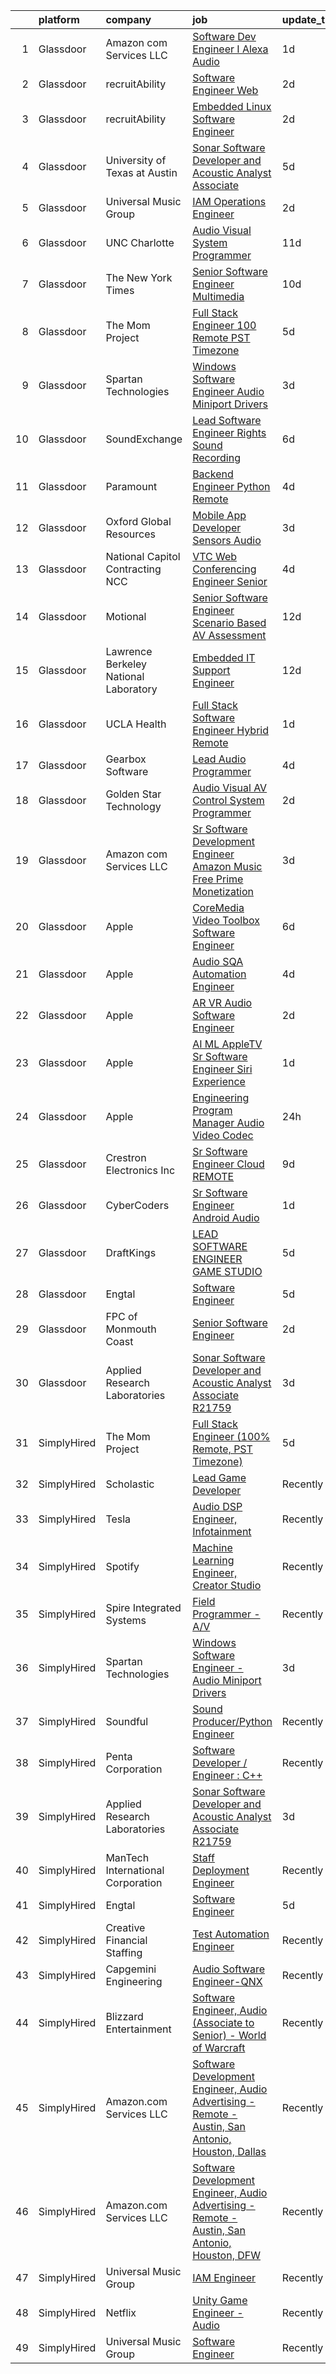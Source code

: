 

|    | platform    | company                               | job                                                                                                                                                                                                                                                                                                                                                                                                                                                                                                                                                                                                                                                                                                                                                                                                                                                                                                                                                                                                                                                                                                                                                                                                                                                                                                                                                                                                 | update_time   | location            |
|---:|:------------|:--------------------------------------|:----------------------------------------------------------------------------------------------------------------------------------------------------------------------------------------------------------------------------------------------------------------------------------------------------------------------------------------------------------------------------------------------------------------------------------------------------------------------------------------------------------------------------------------------------------------------------------------------------------------------------------------------------------------------------------------------------------------------------------------------------------------------------------------------------------------------------------------------------------------------------------------------------------------------------------------------------------------------------------------------------------------------------------------------------------------------------------------------------------------------------------------------------------------------------------------------------------------------------------------------------------------------------------------------------------------------------------------------------------------------------------------------------|:--------------|:--------------------|
|  1 | Glassdoor   | Amazon com Services LLC               | [Software Dev Engineer   I  Alexa Audio](https://www.glassdoor.com/partner/jobListing.htm?pos=116&ao=1136043&s=58&guid=00000182c4597258974a31f97c4dfc3e&src=GD_JOB_AD&t=SR&vt=w&cs=1_2085d8c7&cb=1661151572892&jobListingId=1008082334398&jrtk=3-0-1gb25isk72gpt001-1gb25iskok24j800-1c8cded26f7f6b49-)                                                                                                                                                                                                                                                                                                                                                                                                                                                                                                                                                                                                                                                                                                                                                                                                                                                                                                                                                                                                                                                                                             | 1d            | Sunnyvale, CA       |
|  2 | Glassdoor   | recruitAbility                        | [Software Engineer  Web](https://www.glassdoor.com/partner/jobListing.htm?pos=108&ao=1110586&s=58&guid=00000182c4597258974a31f97c4dfc3e&src=GD_JOB_AD&t=SR&vt=w&ea=1&cs=1_ca71f5ed&cb=1661151572891&jobListingId=1008082045016&cpc=D2F1DE17EE1F43B9&jrtk=3-0-1gb25isk72gpt001-1gb25iskok24j800-eb5812dbfb37cd2d--6NYlbfkN0CGG9KWCDlpnNsyBDyIiP_Q0811kl3MMa1wmNp0I1WtkTaTZU1gJWaiKEGe9oYuZ3A-Dv4GNBxlN1dHytz2wMNIXfLvVeykW6U7raWtCUV9iJUJujqk2WAmD6KiVJlYnFTavavDjKWy-spnUe24rLePi2WMOAp7XAgL8LJMHdrs8D4lLTyykSjP2ULJC0HjhLY7dLzIMQltbQr4KwH3C2X3glCsQhqS_WICnLKibK-bGV6EPK6QBC_dJleEEWR3UmS6XAEe2qZKRfcBdaJs11uwnKHB6cOb3LlPLGz36i5kVlmBRCq21y0ilKpMjt72ljpi3I8HFyY4CXWio9dnRxCm2TcOS3uMwb7wQ2lqBJolc7xmGKKFBqE0iyBSBCb0gMZ-da91BLHorxoK4lN0GTlPEaHx1TsJnWzypoQfj9GE917LDdFmpqjUTozmSImnPKMSiS1ohvg2h07-PxOlOZJcocwI_1oQDQ2XxyHPm6dZ16gdy8CizEDsICfBXP-qz5VU4B5NBDuq3Q%3D%3D)                                                                                                                                                                                                                                                                                                                                                                                                                                                                                                                       | 2d            | Anaheim, CA         |
|  3 | Glassdoor   | recruitAbility                        | [Embedded Linux Software Engineer](https://www.glassdoor.com/partner/jobListing.htm?pos=109&ao=1110586&s=58&guid=00000182c4597258974a31f97c4dfc3e&src=GD_JOB_AD&t=SR&vt=w&ea=1&cs=1_8dc8c77c&cb=1661151572892&jobListingId=1008082045013&cpc=42BEC95245890617&jrtk=3-0-1gb25isk72gpt001-1gb25iskok24j800-4db7095176dd0669--6NYlbfkN0CGG9KWCDlpnNsyBDyIiP_Q0811kl3MMa1wmNp0I1WtkTaTZU1gJWaiKEGe9oYuZ3A-Dv4GNBxlNxeCXb25S3xiHFvtWi3rOVEdBzKmYX1JPXJ5XrQ5AYPBpl9hZnnovU-AF3Vz83cOBZ8Y5T2faSWLpYAW1vuJqUj2yKq5vhBLs-IndEiaVxnsJQCuD03GXbdCmNp-fTilyrq2JEjANFxACcd5bfNeTff-WXSg8WYmhf-dM70bIChRAfKd9LaSet5lDhCAZSxtB3fAOJXg4uY6uCcjDJBFDtATB0KzgFZC3xPy-mDTlHzPKXWOFRaOrRl0dLM9_ZShDP2hi5V4Cy0w2mYceeyqpanz9WscaA91ttEup58axProCP28SwM95bFvcNYYr-3uReyM0UNYM5FYKvQftZXZpPf5Q5TbJdgf1GDFZvVsHrg7PuCui-X58Yp0BaCHghXbxyanh0ReBuNCkcTkBEApDY8ULjJaCKMzq69G42qg60p3o9Rzf6Y7izm5HtYP4KKpzg%3D%3D)                                                                                                                                                                                                                                                                                                                                                                                                                                                                                                             | 2d            | Anaheim, CA         |
|  4 | Glassdoor   | University of Texas at Austin         | [Sonar Software Developer and Acoustic Analyst Associate](https://www.glassdoor.com/partner/jobListing.htm?pos=115&ao=1136043&s=58&guid=00000182c4597258974a31f97c4dfc3e&src=GD_JOB_AD&t=SR&vt=w&cs=1_2c0fb54d&cb=1661151572892&jobListingId=1008073636533&jrtk=3-0-1gb25isk72gpt001-1gb25iskok24j800-557bf31c862cf06c-)                                                                                                                                                                                                                                                                                                                                                                                                                                                                                                                                                                                                                                                                                                                                                                                                                                                                                                                                                                                                                                                                            | 5d            | Austin, TX          |
|  5 | Glassdoor   | Universal Music Group                 | [IAM Operations Engineer](https://www.glassdoor.com/partner/jobListing.htm?pos=118&ao=1136043&s=58&guid=00000182c4597258974a31f97c4dfc3e&src=GD_JOB_AD&t=SR&vt=w&cs=1_c1071fd7&cb=1661151572892&jobListingId=1008081957001&jrtk=3-0-1gb25isk72gpt001-1gb25iskok24j800-d3e48c4fdbed71fb-)                                                                                                                                                                                                                                                                                                                                                                                                                                                                                                                                                                                                                                                                                                                                                                                                                                                                                                                                                                                                                                                                                                            | 2d            | Nashville, TN       |
|  6 | Glassdoor   | UNC Charlotte                         | [Audio Visual System Programmer](https://www.glassdoor.com/partner/jobListing.htm?pos=120&ao=1136043&s=58&guid=00000182c4597258974a31f97c4dfc3e&src=GD_JOB_AD&t=SR&vt=w&cs=1_634d12b5&cb=1661151572892&jobListingId=1008065131561&jrtk=3-0-1gb25isk72gpt001-1gb25iskok24j800-ad6ecd3402b8078f-)                                                                                                                                                                                                                                                                                                                                                                                                                                                                                                                                                                                                                                                                                                                                                                                                                                                                                                                                                                                                                                                                                                     | 11d           | Charlotte, NC       |
|  7 | Glassdoor   | The New York Times                    | [Senior Software Engineer  Multimedia](https://www.glassdoor.com/partner/jobListing.htm?pos=130&ao=1136043&s=58&guid=00000182c4597258974a31f97c4dfc3e&src=GD_JOB_AD&t=SR&vt=w&cs=1_bf5efcf2&cb=1661151572893&jobListingId=1008067163512&jrtk=3-0-1gb25isk72gpt001-1gb25iskok24j800-35d1d1a3f27230e2-)                                                                                                                                                                                                                                                                                                                                                                                                                                                                                                                                                                                                                                                                                                                                                                                                                                                                                                                                                                                                                                                                                               | 10d           | New York, NY        |
|  8 | Glassdoor   | The Mom Project                       | [Full Stack Engineer  100  Remote  PST Timezone ](https://www.glassdoor.com/partner/jobListing.htm?pos=101&ao=1110586&s=58&guid=00000182c4597258974a31f97c4dfc3e&src=GD_JOB_AD&t=SR&vt=w&cs=1_408ae562&cb=1661151572890&jobListingId=1008074274907&cpc=C891152315FA1AD8&jrtk=3-0-1gb25isk72gpt001-1gb25iskok24j800-ca3fb4b70b6be342--6NYlbfkN0BDp_epf89aHDQhKpPegNJQ_ldQpEFZQsM9OcONMGxWx6pU56EKHF58QjVdAUvn2gX7La79Eyvjo6r2A4hquNdrB6cJK4Jg7JjFS4rP8ETySq1PUcsiAXjfsiC4HqK5dpw14xp2u-N0qe3oLIF7aZq9-kXex8335KU9x30K2HBfymtoz-RdFHwAV7Y2WluVAZiL31mEMoTIjN7ASZdAbarl1Ei-oBY5JkLeNpL50BnWQhP92NpH4ZXwTZw7bnMG_JbWbSNUEWxC63Eyoj8aCfbtqA9zQEGMPoLxUMhQQ4WOULcYcGJVz8IJOJWMQTzMUQ8vt2gXDKRqITRQqWjMQSkNXp6LqzBw8NgQnzLdoHbClzb4BOVgOAUY_PcfnWsWIRuh0biegb9a2Y4wacrMvEaEVVsv6kuNhAvwDMR_l6dxksFj03QyPNQxZ1bBYHLi6eqKE-PmP63RTsoD22lqkFg9IJNTgYcG7mLr0eancKMCbuanfRUIRKSde0VX4UWv4CtEhLmooURj5Jt0hdNWILbrXWV_BftkYTdp9hUGsVhmf6PCt_gNUikirwpxuOg9vZdlEIn6SdtfQw%3D%3D)                                                                                                                                                                                                                                                                                                                                                                                                                                   | 5d            | Remote              |
|  9 | Glassdoor   | Spartan Technologies                  | [Windows Software Engineer   Audio Miniport Drivers](https://www.glassdoor.com/partner/jobListing.htm?pos=122&ao=1136043&s=58&guid=00000182c4597258974a31f97c4dfc3e&src=GD_JOB_AD&t=SR&vt=w&cs=1_11a25313&cb=1661151572893&jobListingId=1008079222781&jrtk=3-0-1gb25isk72gpt001-1gb25iskok24j800-75e9cb4a3e4dacd5-)                                                                                                                                                                                                                                                                                                                                                                                                                                                                                                                                                                                                                                                                                                                                                                                                                                                                                                                                                                                                                                                                                 | 3d            | San Antonio, TX     |
| 10 | Glassdoor   | SoundExchange                         | [Lead Software Engineer  Rights Sound Recording ](https://www.glassdoor.com/partner/jobListing.htm?pos=117&ao=1136043&s=58&guid=00000182c4597258974a31f97c4dfc3e&src=GD_JOB_AD&t=SR&vt=w&cs=1_5b0dd5ab&cb=1661151572892&jobListingId=1008071807412&jrtk=3-0-1gb25isk72gpt001-1gb25iskok24j800-b6c59cac365880ba-)                                                                                                                                                                                                                                                                                                                                                                                                                                                                                                                                                                                                                                                                                                                                                                                                                                                                                                                                                                                                                                                                                    | 6d            | Remote              |
| 11 | Glassdoor   | Paramount                             | [Backend Engineer   Python  Remote ](https://www.glassdoor.com/partner/jobListing.htm?pos=112&ao=1136043&s=58&guid=00000182c4597258974a31f97c4dfc3e&src=GD_JOB_AD&t=SR&vt=w&cs=1_0cc85c05&cb=1661151572892&jobListingId=1008076374714&jrtk=3-0-1gb25isk72gpt001-1gb25iskok24j800-130aee39c23cbdbd-)                                                                                                                                                                                                                                                                                                                                                                                                                                                                                                                                                                                                                                                                                                                                                                                                                                                                                                                                                                                                                                                                                                 | 4d            | New York, NY        |
| 12 | Glassdoor   | Oxford Global Resources               | [Mobile App Developer  Sensors Audio ](https://www.glassdoor.com/partner/jobListing.htm?pos=106&ao=1110586&s=58&guid=00000182c4597258974a31f97c4dfc3e&src=GD_JOB_AD&t=SR&vt=w&ea=1&cs=1_8c94f573&cb=1661151572891&jobListingId=1008079305026&cpc=7F6F94E2229B3AB5&jrtk=3-0-1gb25isk72gpt001-1gb25iskok24j800-7eff6a54b5bd7fba--6NYlbfkN0D38dVY1HiwVlRJ2sgHwoll4iKvb8KzfDOOcqRKKsqQYBdEVI9w2agCyPdJw2s4TQob7xGyJSQKqUoF64W0aZBngSm7fzISC1I3oSGTUlgI-69y-ShsABuFLGf6kDTcqqn3MWLTsHTP4jti62M7546FPk9QpKKFyusVzysmPu-LRiBK6DnNI83v_VR2V7z3hhLM0cyIntnjAESCuVupZmbcr5hSJvJOX1SIjKUtN_71fuAtB2i54glu8U-zgCEWkNRxwljcXn-RJdp4Zg-OQJEQbcw0rOabVcGUkJfTwDZ3qd7CbljvH1aDuOpvOIJfuH9bsJbgo-IS-L4W7QZP_Fh4gEoqMZecvVZKPhls77ng4zOYiswrSxWT6MifQitXpmzH_HCzbTg4fACDrvR_2p3VcOsj1Uy3Ag7Q8s6Tk7pXqf06BaCdkkvsE0QLX8ZOIKw4HBTAbcloPwu3CYGFipAcdbs3VXfP-Nl9f1fGvbXjfjd6gATWHJ7JvJLhUtyQTMmnLfKGV46U0_8gJHbtu2r6w6JgTg0HoLE%3D)                                                                                                                                                                                                                                                                                                                                                                                                                                                                                       | 3d            | Remote              |
| 13 | Glassdoor   | National Capitol Contracting  NCC     | [VTC Web Conferencing Engineer  Senior ](https://www.glassdoor.com/partner/jobListing.htm?pos=119&ao=1136043&s=58&guid=00000182c4597258974a31f97c4dfc3e&src=GD_JOB_AD&t=SR&vt=w&ea=1&cs=1_1a6a4e0c&cb=1661151572892&jobListingId=1008075980829&jrtk=3-0-1gb25isk72gpt001-1gb25iskok24j800-69bdc05886cad7f2-)                                                                                                                                                                                                                                                                                                                                                                                                                                                                                                                                                                                                                                                                                                                                                                                                                                                                                                                                                                                                                                                                                        | 4d            | Washington, DC      |
| 14 | Glassdoor   | Motional                              | [Senior Software Engineer  Scenario Based AV Assessment](https://www.glassdoor.com/partner/jobListing.htm?pos=125&ao=1136043&s=58&guid=00000182c4597258974a31f97c4dfc3e&src=GD_JOB_AD&t=SR&vt=w&ea=1&cs=1_920572fa&cb=1661151572893&jobListingId=1008062932445&jrtk=3-0-1gb25isk72gpt001-1gb25iskok24j800-6e4653a31265e01a-)                                                                                                                                                                                                                                                                                                                                                                                                                                                                                                                                                                                                                                                                                                                                                                                                                                                                                                                                                                                                                                                                        | 12d           | Boston, MA          |
| 15 | Glassdoor   | Lawrence Berkeley National Laboratory | [Embedded IT Support Engineer](https://www.glassdoor.com/partner/jobListing.htm?pos=123&ao=1136043&s=58&guid=00000182c4597258974a31f97c4dfc3e&src=GD_JOB_AD&t=SR&vt=w&cs=1_b4846f9a&cb=1661151572893&jobListingId=1008063406119&jrtk=3-0-1gb25isk72gpt001-1gb25iskok24j800-8f30c6335ae5fb1d-)                                                                                                                                                                                                                                                                                                                                                                                                                                                                                                                                                                                                                                                                                                                                                                                                                                                                                                                                                                                                                                                                                                       | 12d           | San Francisco, CA   |
| 16 | Glassdoor   | UCLA Health                           | [Full Stack Software Engineer  Hybrid Remote ](https://www.glassdoor.com/partner/jobListing.htm?pos=121&ao=1136043&s=58&guid=00000182c4597258974a31f97c4dfc3e&src=GD_JOB_AD&t=SR&vt=w&cs=1_2f3d3ce3&cb=1661151572892&jobListingId=1008082879728&jrtk=3-0-1gb25isk72gpt001-1gb25iskok24j800-d8e3b47dca97d241-)                                                                                                                                                                                                                                                                                                                                                                                                                                                                                                                                                                                                                                                                                                                                                                                                                                                                                                                                                                                                                                                                                       | 1d            | Los Angeles, CA     |
| 17 | Glassdoor   | Gearbox Software                      | [Lead Audio Programmer](https://www.glassdoor.com/partner/jobListing.htm?pos=127&ao=1136043&s=58&guid=00000182c4597258974a31f97c4dfc3e&src=GD_JOB_AD&t=SR&vt=w&ea=1&cs=1_f94ca1fc&cb=1661151572893&jobListingId=1008075670917&jrtk=3-0-1gb25isk72gpt001-1gb25iskok24j800-c45f58806ecb37b3-)                                                                                                                                                                                                                                                                                                                                                                                                                                                                                                                                                                                                                                                                                                                                                                                                                                                                                                                                                                                                                                                                                                         | 4d            | Frisco, TX          |
| 18 | Glassdoor   | Golden Star Technology                | [Audio Visual  AV  Control System Programmer](https://www.glassdoor.com/partner/jobListing.htm?pos=128&ao=1136043&s=58&guid=00000182c4597258974a31f97c4dfc3e&src=GD_JOB_AD&t=SR&vt=w&ea=1&cs=1_c144cac6&cb=1661151572893&jobListingId=1008082002354&jrtk=3-0-1gb25isk72gpt001-1gb25iskok24j800-a26c20e38752d0a9-)                                                                                                                                                                                                                                                                                                                                                                                                                                                                                                                                                                                                                                                                                                                                                                                                                                                                                                                                                                                                                                                                                   | 2d            | Cerritos, CA        |
| 19 | Glassdoor   | Amazon com Services LLC               | [Sr  Software Development Engineer   Amazon Music Free   Prime Monetization](https://www.glassdoor.com/partner/jobListing.htm?pos=124&ao=1136043&s=58&guid=00000182c4597258974a31f97c4dfc3e&src=GD_JOB_AD&t=SR&vt=w&cs=1_d3c53842&cb=1661151572893&jobListingId=1008078632572&jrtk=3-0-1gb25isk72gpt001-1gb25iskok24j800-5c00e04087e9bb6b-)                                                                                                                                                                                                                                                                                                                                                                                                                                                                                                                                                                                                                                                                                                                                                                                                                                                                                                                                                                                                                                                         | 3d            | San Francisco, CA   |
| 20 | Glassdoor   | Apple                                 | [CoreMedia Video Toolbox Software Engineer](https://www.glassdoor.com/partner/jobListing.htm?pos=102&ao=1110586&s=58&guid=00000182c4597258974a31f97c4dfc3e&src=GD_JOB_AD&t=SR&vt=w&cs=1_c219e2e3&cb=1661151572890&jobListingId=1008072873337&cpc=451933188B21919D&jrtk=3-0-1gb25isk72gpt001-1gb25iskok24j800-8b3d6122fad3a956--6NYlbfkN0BvKrLyj5gPmtZO9T8euul8TCxuuKNOtzRJOomxnwSEodTz2Bc-sPZlC5mDe-NOaJgvEsnvixyibr5IYGstqjfqk00IYsiDVFY8MJUJdX5tDL0Boc_UMC7JRIcegp8RwmTAfuoo9Tog15Gs5zBxia1ng5j-QSiIwdrj16SeX8pTqowY6rwl8I5NiMj1LCV87fDR-Nb6jZ2CuOh-_8HmzC-JF_RWTuvStMAC0wobaZtNzmw9KH3wJ7UI9Ss_YIuz6-Fikownp5YM4tD9zwKATZf4MBdI7T4ZB19hwZDAiDIYnQ5Nx3EsZOnSLaYZ1Oy8Mbuh_aYyaNpRMSxijDQpWjhfFr7UgH_GByxd4D_ZeRaBqbmy8cdOOqrfzzO4KjPs4qx_I8ZYFYo732d4JmrdsMAXbHSZhhRlw-ddzU-1wu4NUEYRmjB2Uq-OFKkFj_qeggVJPXwMenjgiIm6snQxLMsXAAUmZ0EvRSQGoY1425lcQy9ZFLO432HbHrZlOEGlRem6_mpWV32EHE9jwVBGIKiCSoL26c1zL0eU2l-hEk27KSEQEu_st2EACjhOfPb_IdFdR_94Vc9TKq3Y52U2vfT_AMhti8f1-ffWvDSz5X6Pb7Bg7v2P2Zx-piwvCF2ueJdau_H87u0_tGeq0eAdWsPJFHX1Ij3-40UY9WVIv2d7hZ70aApCzE8WXV5yja2g88z-DHFcvwYV5kfye3OTck7tHZ1ukKYKaW2s4j2rstbYJ5FpOo4JB94NEsaIF3XffOhuMZz-GOT1XuaO7aQB3mzNFBJyGNmYNjDCPg7vr3rGGhcedUDiH6pdIIhMqtuaamMUfTmeiMxgnOZYeu8svUEA5Sa5Ae5hg7uoCXnAaSRhdl45F7B_MmVMJdi2wIv6fC89SHpSq4DwxVhsJUZhdTTGq9rgrocNa9uzFB3KO_LMx6KwwWBQLJWO_UCjWX1uMJAHnUFdv1hZq3Fko8dU2-OhJqD5hN87V8E6MApiQwsXYA%3D%3D)         | 6d            | San Diego, CA       |
| 21 | Glassdoor   | Apple                                 | [Audio SQA Automation Engineer](https://www.glassdoor.com/partner/jobListing.htm?pos=103&ao=1110586&s=58&guid=00000182c4597258974a31f97c4dfc3e&src=GD_JOB_AD&t=SR&vt=w&cs=1_24bd0f1b&cb=1661151572890&jobListingId=1008077467954&cpc=8795CF9063CD573D&jrtk=3-0-1gb25isk72gpt001-1gb25iskok24j800-94617c2e69ccdb85--6NYlbfkN0BvKrLyj5gPmtZO9T8euul8TCxuuKNOtzRJOomxnwSEodTz2Bc-sPZlO_uSwsktAehyhpH_b5XB4pQ4gJl8xJEpeo_T0qhVb60qZO6qO2cVHeb-hgs3ByKEdTSig5N3fdwrJdCZ8YXDt79ItF1Z4g5r62mZ12-8HuupcFYBeFlKAqGVtxzGiN0sSWoJIDrPQ0vXgCI17VpfjwOSyIDesGsjvr8-UjGcghmatF35RCZK5V6FPI1s0mJkgssqK1WlYs4Nab0OKu6rDDJDj5DjM7dx8xKyO_FRDL956Pzp6owlH-kDwnsJlp0hYZ3UA3SKNZeP4BjKApDCqsZV3FaMC_bD1G2rnwGrUfdnAsDdKCIvdqLr_-rgN8VY10GmgztGtSl7k5qQs6P0eTXsXFt1Gau5ld8JTj65flrP8NbQTMt28bR8zDgcu2xpsy_DUczSMMNSPLsr701-w1oFlRUw5UnHCmVUk_Rk-3TmI4vwzF5CtaG6mpCDbYUfJBWxXQLt4OxAlrThiIV7i2hJLh-ruLMO9Nzttto5dQloEOc9Fp2VhUSxl4HW_l2RyvkWYwEakHxf1rvzJkaC4iZwiyZDHR47pZuEKQEg68lhBy8fLXQwv6RhckzFrSBc6gcER_aV-xrTuPOuacyVZnzkavxDYq_TCJRJr1AyTAtQVcNmo3M4BNwGOb0GgkMpqt6rfAxVGXjbnP6Kjxv64ajuyC89z683cnO7VHmOlEbkW7i0asG26bvYT_cdIlvQ46NdpdRHL2l7SLoL8noyh5ZxVUBrBrcJO-fcu-5rh5MVLy4BZz55KVupRfLx_nhNAa_vF2aiyWkWDOY26drNi91bGYMJUEkHCq_tjD1Uljibhq2YzMv7WGMgRRCZLQFW11p1tcqlNVMIH52reouIsXoCz2X1_mO-2BDdvo33bo6fApFATM45D3FglLLO9eXQxuONqczmRs5wi2O9UTBlw42yxHUvAEorWJ9kK3VcEdLACgCpGyLheA%3D%3D)                     | 4d            | Cupertino, CA       |
| 22 | Glassdoor   | Apple                                 | [AR VR Audio Software Engineer](https://www.glassdoor.com/partner/jobListing.htm?pos=105&ao=1110586&s=58&guid=00000182c4597258974a31f97c4dfc3e&src=GD_JOB_AD&t=SR&vt=w&cs=1_d6e53d1d&cb=1661151572891&jobListingId=1008082141388&cpc=2CAED5C921A5F994&jrtk=3-0-1gb25isk72gpt001-1gb25iskok24j800-88d4f1bfd380fd0c--6NYlbfkN0BvKrLyj5gPmtZO9T8euul8TCxuuKNOtzRJOomxnwSEodTz2Bc-sPZlO_uSwsktAegbnw6LYxoMpFFerhMV5dMmRoW2OLiTE248LOsO_tsF4S3ShIJAUG-BOHzG0Id5DQvw4U5lfZGfrpNEPULPQrDTfRLPa9_JvQ7RiYQt928hHSwfzjjX3LCPXIO6By00JnIfQ8uohGczrTEy6wBMweWfzHJJiAkf5JtrN5xhGeliicdS8I_Ek49eK-1xokIOWr4TW3QWUvOX1VMyItUR_6u1jWveSkO-pNTLSyEdAPEvFZzmkUMeQctkIUSz2SfNNh63-WJRfUgMJn13A_bpnbN79J_IE_WmqXObP4Je5ASy5rRRjfXFzjvq3azuHkQ2w1wvi3ZmMq3V01h0JPvoYaDJo49jLkO7Gl1J7o_r5644CERmajfMm2CFGq8N-De-wNQChjcVG7mINnqkJTiE7DtfMzANZqKUC17b0a_f_vdIT7BLBhjLAS0AkaK0eiG7U8z_jBEeV06nixB7rYH4cbHFPHCtJH33ayqFQLNREPdxwRAtHnfXRPOtK9LXUuH33G38WB008vVoyRUDtGjbgkn5PeF28nsQOmmRmNaVTblLUp9V7gjJDFKoGXFhEwllRVynAMH85qcFQh_BBHclTFaEpVjyfKZUDDL8igcfN_Xqu0mENSFqzu1lKcL20eHij4waxhsswcI0uuqPE5_jm9NjvjTqFnvtQDoikTcjTlaPEWAwtfe8I7uwWIcIHAN5c9lhosRwfzmR9fLsEqXBQiOiE2opoLVnA3960D03zGy3kQNilZYyCd6SdWg5XSyshSaNIuMGcjHHTxxlaU3vmV5xArYZxt9sO47FcaXLFD3cjqcY6YYT79_8T0iMpowwketQc3AcBVolRlO4AHiD8nF1oDGYncZALIjcvRmgqlcb7uYt7UcRYNExV1idgMCr6K8HIMcyulAWIN4zjAl83vVH)                                                 | 2d            | Cupertino, CA       |
| 23 | Glassdoor   | Apple                                 | [AI ML   AppleTV Sr  Software Engineer  Siri Experience](https://www.glassdoor.com/partner/jobListing.htm?pos=126&ao=1136043&s=58&guid=00000182c4597258974a31f97c4dfc3e&src=GD_JOB_AD&t=SR&vt=w&cs=1_c2a5672c&cb=1661151572893&jobListingId=1008083007709&jrtk=3-0-1gb25isk72gpt001-1gb25iskok24j800-c4f6a19317661407-)                                                                                                                                                                                                                                                                                                                                                                                                                                                                                                                                                                                                                                                                                                                                                                                                                                                                                                                                                                                                                                                                             | 1d            | Cupertino, CA       |
| 24 | Glassdoor   | Apple                                 | [Engineering Program Manager   Audio  Video  Codec](https://www.glassdoor.com/partner/jobListing.htm?pos=104&ao=1110586&s=58&guid=00000182c4597258974a31f97c4dfc3e&src=GD_JOB_AD&t=SR&vt=w&cs=1_b77c3bb6&cb=1661151572891&jobListingId=1008084351822&cpc=654405A9B1E0A9F5&jrtk=3-0-1gb25isk72gpt001-1gb25iskok24j800-fadefb2f9f39def3--6NYlbfkN0BvKrLyj5gPmtZO9T8euul8TCxuuKNOtzRJOomxnwSEodTz2Bc-sPZlADHp0xxmf8XYEpZWWwNbODy2uf_9YqL0PtxDoykTlu3mYCXCKmN6yaHMJmYpWs_qs9NZdwUL5dhWloME8KOPqFHZGB5HHD1j7Pq3hrKnSH_k8QsSHlXmzyRNI1HzY5YSf5TCC13WKy9-ltwz6c3iA-XnOpWXyPnqNCj7hnlNczJtEFe7dOzWXO9zj7tmCugmC8xiEtVhIOF0Wkpw3iSAuq78CPcugfCfGHY7MNtxapQZP5fqSZWQj7bTVGSl74uXTYZu1LFq2RsqqL1bE8XMON7pM4N33gLWxmT0xNZJgoderGC_nmoqj5v8kM9YNdzEa3Mm53CmtWe4tuNWwX4hW54waIo5HeMMPcQcLg3ns6xxI83I6IBSHFa3LCb2cMQV4O_kLej6DyOoIzrRdgFuJDlGwVkNYPiW6TSpFpa96fYgZBHmxkSczBbcXNY--eBkrAXZGkbr4CZqhfMfXGSnZK1kPIrZW1ehOW8RrjncH_lQA76JQCVXD_cW66QBaEhizcfroWuE7uVrXYLp49bhj9nt0ygOXyfIVPn6cWqIEmDify9Wwet6S12lO7Cfo4oPD9NL6RX2sEfjzsM8hgzx7wGJexrA-huOn54fw_fEesxJ7hcIZVRoGDh9w-0ppP5NIhv369xVxubEaYfvkF6sv8SkWRISvQtgqTXMyjU41JnSsXkG2JCf9KC6w30b_N16yNAPt_RY45q8W6Tqj4qWzEC0QVjsJqbA8gmUdN2bvfAxZHapdRXce1aUKeq2zHQAVCidYIDzxN5AoHnRXP9vSn9jsM--UqKQp2jOKcw9iLyRDOweMd1a9kTUmcNi333hF5vyidnDZFtj1qrakUcmhonkQF5dkCvHk2dJIogcqtr_pM7jD1KiGHNvp-4oxwcjnAGabSh4AV5CT4WY97lOUkrvOgB10D5LmsGB_-dvcGV3lKqmnyxygw%3D%3D) | 24h           | Austin, TX          |
| 25 | Glassdoor   | Crestron Electronics Inc              | [Sr  Software Engineer  Cloud  REMOTE](https://www.glassdoor.com/partner/jobListing.htm?pos=129&ao=1136043&s=58&guid=00000182c4597258974a31f97c4dfc3e&src=GD_JOB_AD&t=SR&vt=w&cs=1_df0435a6&cb=1661151572893&jobListingId=1008068809674&jrtk=3-0-1gb25isk72gpt001-1gb25iskok24j800-e3d58a2d7ec064fd-)                                                                                                                                                                                                                                                                                                                                                                                                                                                                                                                                                                                                                                                                                                                                                                                                                                                                                                                                                                                                                                                                                               | 9d            | Plano, TX           |
| 26 | Glassdoor   | CyberCoders                           | [Sr  Software Engineer   Android Audio](https://www.glassdoor.com/partner/jobListing.htm?pos=111&ao=1110586&s=58&guid=00000182c4597258974a31f97c4dfc3e&src=GD_JOB_AD&t=SR&vt=w&ea=1&cs=1_efb42691&cb=1661151572892&jobListingId=1008082967144&cpc=8795CF9063CD573D&jrtk=3-0-1gb25isk72gpt001-1gb25iskok24j800-cb0d67195343608f--6NYlbfkN0CpFJQzrgRR8WqXWK1qKKEqALWJw739KlKqr2H-MSI4eoBlI4EFrmor2FYZMP3muM0sDczIvLlqMNqSpiJDI1CwYmtuR66-vGzGVWpInwQH52buI1oOCRndriyExxfvN0RJj4GXNTsc-W_070L_Qs8JLxLH-Ce0kz5O5cYg2De0LYEUlHZs2RiLSE-XaMEovcH5QjCzAgP5SJjEHqpvgZ40D8Un1HQJ_vOrwFrZ4_R8xMzypfYdMVdxWl-Mdk_hsIkflJAT8ZqxXi9qBfxO7xu9Q4FHZheIcLEwZDBTPzUMPw-s5krUcPu8DlvALSCXDNpu8s22k_p7kalnKldgC8ujlbbypSIlZ8hk9jqt0MHCiE_ENf_kvawZjTxaQjno6PFS-hmdkXAts-uhnQTYn9C-r-nSLxcbdLPnnQUgd-64D_-9mrmW49NWob9MUG19uWsRQkSFpMEH4feJLsa7ZZZegwCNmcRTmyzKKLPCkrve4EA7Q4fNa1vb13zN_qGR3uoWb2FBaunOnoKE-m4XAAaJvOSZPUY4VpgLn7amBITeq7nIgp0AaJrolH8teci72nvQutf9SZHI_XX8_1Z8dmTeeOu8BLEnMCIUMCJ4p4kvqf25G3c7v3o3JqLbu3Uo8s6f3sau12KEgezrighESW4aFTWBaiHeTLhEXJawPiwIzdn8XtD-5JgWe2aOv3I9RllAh5K58ce42AfUk5wh3DpsS1ZpxP9q2JU5RVwaCyCwD80pTo3MM5MVu-PGUlBxaEk0ZyS4ITEItgSnS-kaBd3xUMkZbNiTSAzEVDIvpiC_yHjuEB1QqVm0pEaBUCF6A7cfi1slArsuhRRZ2leog5MEWqCNQMozrKOTJniNJon6cI5MfCwWOYYouKatY3BeZbGjMYdNrPFa5GIIi5B-F2-JUQVPXmbPobxxqc5NBCww1kkiLE2eudeJw4OIYxVGU-veb8hmxWm_A511PJTkOu_zf0gVCbLroRo%3D)                      | 1d            | Encinitas, CA       |
| 27 | Glassdoor   | DraftKings                            | [LEAD SOFTWARE ENGINEER  GAME STUDIO](https://www.glassdoor.com/partner/jobListing.htm?pos=114&ao=1136043&s=58&guid=00000182c4597258974a31f97c4dfc3e&src=GD_JOB_AD&t=SR&vt=w&cs=1_87205e7e&cb=1661151572892&jobListingId=1008075395782&jrtk=3-0-1gb25isk72gpt001-1gb25iskok24j800-5def4a4b1fc4ae09-)                                                                                                                                                                                                                                                                                                                                                                                                                                                                                                                                                                                                                                                                                                                                                                                                                                                                                                                                                                                                                                                                                                | 5d            | Remote              |
| 28 | Glassdoor   | Engtal                                | [Software Engineer](https://www.glassdoor.com/partner/jobListing.htm?pos=107&ao=1110586&s=58&guid=00000182c4597258974a31f97c4dfc3e&src=GD_JOB_AD&t=SR&vt=w&ea=1&cs=1_06c600a1&cb=1661151572891&jobListingId=1008073794208&cpc=9908D8D4413DBB8A&jrtk=3-0-1gb25isk72gpt001-1gb25iskok24j800-f553f904218ce7a1--6NYlbfkN0B7Z8t6fEMDh_BTkcJVPNJicKvZQEBTy5HSwyHa20ewqmyfWNXjNsfvmtdqiCQm-EwnUIG0BbnVa5vfaJL9YfD_6yDesGz68MAt5jx6uky2ugVu5gKcIaSgiGuHqPR1d9-iF-IYf4i-9NphUdnSqAZYXYAggugFBjyS2TUORPqXKXcvPa5G_Z6ZtzSaBAik1Kw581S-WqPdWXp9uVQkGXrauLSFZp_-ZjnVNEAPANjum9BbbHeTWfFOSn0UfID1mYDJe0jO85S3-u1nFVTSydyTFozy2Woq7tFK6hq5btdnOULd1oZS7rFe6gAw4PzqUUhORrXnlfStcfltSHRaSuGsmz9EzNUq0fbx030HBnWpmKkFUPagIhKoX8EQZqCFi5r9Fs64QNBzPP3RxKg755w5z_DTyFw2zN_4oaOLWYEwneG9xsR_5y69bvgXQJ5fUZFIxgkNEsQdQUqhtPHExoS7mr5uNgXsi-IA9yjK5u898gYNbzUcdnlibQ5sQ9yuVc4%3D)                                                                                                                                                                                                                                                                                                                                                                                                                                                                                                                                          | 5d            | Remote              |
| 29 | Glassdoor   | FPC of Monmouth Coast                 | [Senior Software Engineer](https://www.glassdoor.com/partner/jobListing.htm?pos=110&ao=1110586&s=58&guid=00000182c4597258974a31f97c4dfc3e&src=GD_JOB_AD&t=SR&vt=w&ea=1&cs=1_5dbfdb58&cb=1661151572892&jobListingId=1008081083483&cpc=334ABAF5D42DC775&jrtk=3-0-1gb25isk72gpt001-1gb25iskok24j800-2c48bfc4f1c5c673--6NYlbfkN0CLv2CBgusphKIwL-jyz1jWirmJ0svNnTxHpeNhNaNJDD3B_l9KdkoZlyygzogx0NWa3vxztkj3_f_NMRDkZtFXkZ3_jxwR0RCNdTZvNIetLOVJBYURZGZYGiqEWgXfaJBWrJ7TIrCBNzplp_JVildS9LGEgmvkewvzyMh3TEBIt7aCUHNIpeNxFL3tSdCM60mh-1zsYvolE3QtEAPbQisL9BUuo2rX5-03HU9fs6Y1CA5em2FndWfbqXSoppFqcphX8bPs82Trm-upadiXFJAYl--4SJSIV8fvwFO6iCF6eGUyh0l66TpNQXQY94QIed5q7N7QYwE7Gd0mNr30Cs8UY8_3qruWWD6kvYF_o5lJyFfaZ-JATAd9qxT0ReR0TU3r1DVEx7ErkjoYmcfWJZRz38iD7nr0-z-2emhytLm4fGK8eENZEhv-tN4J-J5MWnBRyhuOHLERV9zUk3b5JVBORvE8Oig7KRYDgqp5N32uImt7TyNMc23eHIKjDtwlKhAhUCU77-FxmQ%3D%3D)                                                                                                                                                                                                                                                                                                                                                                                                                                                                                                                     | 2d            | Boston, MA          |
| 30 | Glassdoor   | Applied Research Laboratories         | [Sonar Software Developer and Acoustic Analyst Associate R21759](https://www.glassdoor.com/partner/jobListing.htm?pos=113&ao=1136043&s=58&guid=00000182c4597258974a31f97c4dfc3e&src=GD_JOB_AD&t=SR&vt=w&ea=1&cs=1_dd848460&cb=1661151572892&jobListingId=1008079563887&jrtk=3-0-1gb25isk72gpt001-1gb25iskok24j800-76040ab509fd8174-)                                                                                                                                                                                                                                                                                                                                                                                                                                                                                                                                                                                                                                                                                                                                                                                                                                                                                                                                                                                                                                                                | 3d            | Austin, TX          |
| 31 | SimplyHired | The Mom Project                       | [Full Stack Engineer (100% Remote, PST Timezone)](https://www.simplyhired.com/job/SwLU1caQbd99EhAH6WpL0-oSnB82aGVxnr0Xv9Hj6Ns9zcHRdfVB7A?q=sound+developer)                                                                                                                                                                                                                                                                                                                                                                                                                                                                                                                                                                                                                                                                                                                                                                                                                                                                                                                                                                                                                                                                                                                                                                                                                                         | 5d            | Remote              |
| 32 | SimplyHired | Scholastic                            | [Lead Game Developer](https://www.simplyhired.com/job/DTz35nzJgDgVh070S-dwrObT5Rl9sNQdLka6ZUBayi3X1bodL5Wyaw?q=sound+developer)                                                                                                                                                                                                                                                                                                                                                                                                                                                                                                                                                                                                                                                                                                                                                                                                                                                                                                                                                                                                                                                                                                                                                                                                                                                                     | Recently      | New York, NY        |
| 33 | SimplyHired | Tesla                                 | [Audio DSP Engineer, Infotainment](https://www.simplyhired.com/job/TCu5dfyQ5a2i0gok_RJeBsz7z7UEdN-bb8A7kWTNNXGdZ-z-ZTi9pQ?q=sound+developer)                                                                                                                                                                                                                                                                                                                                                                                                                                                                                                                                                                                                                                                                                                                                                                                                                                                                                                                                                                                                                                                                                                                                                                                                                                                        | Recently      | Palo Alto, CA       |
| 34 | SimplyHired | Spotify                               | [Machine Learning Engineer, Creator Studio](https://www.simplyhired.com/job/bnNu0vH-gWzF7ZFA5MauF5HRIsdYKtxYS3Nir7I-kqV0Thsa5RU5LA?q=sound+developer)                                                                                                                                                                                                                                                                                                                                                                                                                                                                                                                                                                                                                                                                                                                                                                                                                                                                                                                                                                                                                                                                                                                                                                                                                                               | Recently      | New York, NY        |
| 35 | SimplyHired | Spire Integrated Systems              | [Field Programmer - A/V](https://www.simplyhired.com/job/YpXiIqhvPQrEkz1ixQSVqF-TYtRjC-1UTDn8qKPdKcdE_yxcDWBb6A?q=sound+developer)                                                                                                                                                                                                                                                                                                                                                                                                                                                                                                                                                                                                                                                                                                                                                                                                                                                                                                                                                                                                                                                                                                                                                                                                                                                                  | Recently      | Troy, MI            |
| 36 | SimplyHired | Spartan Technologies                  | [Windows Software Engineer - Audio Miniport Drivers](https://www.simplyhired.com/job/J01v2D8n4hnEmlEtBxgTUQr4p8odM4CTP0YONd0EjxAranLGb3ZuCw?q=sound+developer)                                                                                                                                                                                                                                                                                                                                                                                                                                                                                                                                                                                                                                                                                                                                                                                                                                                                                                                                                                                                                                                                                                                                                                                                                                      | 3d            | San Antonio, TX     |
| 37 | SimplyHired | Soundful                              | [Sound Producer/Python Engineer](https://www.simplyhired.com/job/fKwTfqRWVzhZJJT6yoybTUB5_pL76wxlddnu6kqy2_naoU7JVaHVBQ?q=sound+developer)                                                                                                                                                                                                                                                                                                                                                                                                                                                                                                                                                                                                                                                                                                                                                                                                                                                                                                                                                                                                                                                                                                                                                                                                                                                          | Recently      | Remote              |
| 38 | SimplyHired | Penta Corporation                     | [Software Developer / Engineer : C++](https://www.simplyhired.com/job/7hPWs7ISz6TD9drMcTujlARTcuqqelxfo4H1vuXi61edl3jRamRR9Q?q=sound+developer)                                                                                                                                                                                                                                                                                                                                                                                                                                                                                                                                                                                                                                                                                                                                                                                                                                                                                                                                                                                                                                                                                                                                                                                                                                                     | Recently      | New Orleans, LA     |
| 39 | SimplyHired | Applied Research Laboratories         | [Sonar Software Developer and Acoustic Analyst Associate R21759](https://www.simplyhired.com/job/Kjonhx6rqotT16KInNpdD1g1AD-YHGpBOYmlTLUpOzjO1-0c3CDpJg?q=sound+developer)                                                                                                                                                                                                                                                                                                                                                                                                                                                                                                                                                                                                                                                                                                                                                                                                                                                                                                                                                                                                                                                                                                                                                                                                                          | 3d            | Austin, TX          |
| 40 | SimplyHired | ManTech International Corporation     | [Staff Deployment Engineer](https://www.simplyhired.com/job/yPDQ9_tPGp_8aufyeI2VJy4oOgwa1eZMATiJXNsYgtEmMWFMC5VaPQ?q=sound+developer)                                                                                                                                                                                                                                                                                                                                                                                                                                                                                                                                                                                                                                                                                                                                                                                                                                                                                                                                                                                                                                                                                                                                                                                                                                                               | Recently      | Patuxent River, MD  |
| 41 | SimplyHired | Engtal                                | [Software Engineer](https://www.simplyhired.com/job/mUVfuNCOOlJ3nhuzACjmJ74mIyW1n4IM7ynd3Ff4VBzicwfavSZbiA?q=sound+developer)                                                                                                                                                                                                                                                                                                                                                                                                                                                                                                                                                                                                                                                                                                                                                                                                                                                                                                                                                                                                                                                                                                                                                                                                                                                                       | 5d            | Remote              |
| 42 | SimplyHired | Creative Financial Staffing           | [Test Automation Engineer](https://www.simplyhired.com/job/dxYgNWWU6VAYP3xb9egDvdpOm70VH7J7aISwlEGy1eJcniiEPgk3ew?q=sound+developer)                                                                                                                                                                                                                                                                                                                                                                                                                                                                                                                                                                                                                                                                                                                                                                                                                                                                                                                                                                                                                                                                                                                                                                                                                                                                | Recently      | Grand Rapids, MI    |
| 43 | SimplyHired | Capgemini Engineering                 | [Audio Software Engineer-QNX](https://www.simplyhired.com/job/PukCn5c0YkczLS9XEUe4tc5PCt4zU0TPuQdkBzKm3vRCDZIU_1rfkQ?q=sound+developer)                                                                                                                                                                                                                                                                                                                                                                                                                                                                                                                                                                                                                                                                                                                                                                                                                                                                                                                                                                                                                                                                                                                                                                                                                                                             | Recently      | Remote              |
| 44 | SimplyHired | Blizzard Entertainment                | [Software Engineer, Audio (Associate to Senior) - World of Warcraft](https://www.simplyhired.com/job/odcnVPcL4QPACt7wzLJ3Ryp4adGbC-M3fWQGlTNGX7GyvAyEnceQ8w?q=sound+developer)                                                                                                                                                                                                                                                                                                                                                                                                                                                                                                                                                                                                                                                                                                                                                                                                                                                                                                                                                                                                                                                                                                                                                                                                                      | Recently      | Irvine, CA          |
| 45 | SimplyHired | Amazon.com Services LLC               | [Software Development Engineer, Audio Advertising - Remote - Austin, San Antonio, Houston, Dallas](https://www.simplyhired.com/job/Y2o5t_I7RbPMMZxqZOLJX2aXzyGTm82SdMFrkcy46T6j-kSJCXaTgQ?q=sound+developer)                                                                                                                                                                                                                                                                                                                                                                                                                                                                                                                                                                                                                                                                                                                                                                                                                                                                                                                                                                                                                                                                                                                                                                                        | Recently      | Austin, TX          |
| 46 | SimplyHired | Amazon.com Services LLC               | [Software Development Engineer, Audio Advertising - Remote - Austin, San Antonio, Houston, DFW](https://www.simplyhired.com/job/7ofiYw1vxgvIzdxIVf-bFLB5cXZEqrNeH33xl86PVN1HvmXUOdGXQg?q=sound+developer)                                                                                                                                                                                                                                                                                                                                                                                                                                                                                                                                                                                                                                                                                                                                                                                                                                                                                                                                                                                                                                                                                                                                                                                           | Recently      | Austin, TX          |
| 47 | SimplyHired | Universal Music Group                 | [IAM Engineer](https://www.simplyhired.com/job/qo6SJqChke2SJR8qwcqMkYkG-Ka9FYUsgIstorZqOGo2XxITp_Kayw?q=sound+developer)                                                                                                                                                                                                                                                                                                                                                                                                                                                                                                                                                                                                                                                                                                                                                                                                                                                                                                                                                                                                                                                                                                                                                                                                                                                                            | Recently      | Remote +1 location  |
| 48 | SimplyHired | Netflix                               | [Unity Game Engineer - Audio](https://www.simplyhired.com/job/ELEu16njbw4eoM7hZqdqom0db5Eja9t4pkcqX1CQallZHl4yUsY02g?q=sound+developer)                                                                                                                                                                                                                                                                                                                                                                                                                                                                                                                                                                                                                                                                                                                                                                                                                                                                                                                                                                                                                                                                                                                                                                                                                                                             | Recently      | Remote              |
| 49 | SimplyHired | Universal Music Group                 | [Software Engineer](https://www.simplyhired.com/job/kswdEx_CW1AJYPzW9HW91thA6tEESiRMI7fiUMkXp19tvWSz6eU0jQ?q=sound+developer)                                                                                                                                                                                                                                                                                                                                                                                                                                                                                                                                                                                                                                                                                                                                                                                                                                                                                                                                                                                                                                                                                                                                                                                                                                                                       | Recently      | Remote +2 locations |